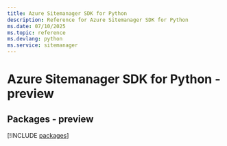 ```yaml
---
title: Azure Sitemanager SDK for Python
description: Reference for Azure Sitemanager SDK for Python
ms.date: 07/10/2025
ms.topic: reference
ms.devlang: python
ms.service: sitemanager
---
```

# Azure Sitemanager SDK for Python - preview
## Packages - preview
[!INCLUDE [packages](sitemanager-index.md)]